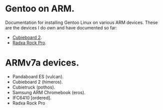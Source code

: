 # Gentoo on ARM.

Documentation for installing Gentoo Linux on various ARM devices. These are the
devices I do own and have documented so far:

 - [Cubieboard 2](cubieboard2/index.md).
 - [Radxa Rock Pro](radxa-rockpro/index.md).

# ARMv7a devices.

 - Pandaboard ES (vulcan).
 - Cubieboard 2 (himeros).
 - Cubietruck (pothos).
 - Samsung ARM Chromebook (eros).
 - IFC6410 [ordered].
 - Radxa Rock Pro
